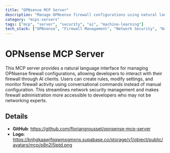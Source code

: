 ```yaml
---
title: "OPNsense MCP Server"
description: "Manage OPNsense firewall configurations using natural language through AI clients like Claude Desktop."
category: "mcps-servers"
tags: ["mcp", "server", "security", "ai", "machine-learning"]
tech_stack: ["OPNsense", "Firewall Management", "Network Security", "Natural Language Processing"]
---
```


# OPNsense MCP Server

This MCP server provides a natural language interface for managing OPNsense firewall configurations, allowing developers to interact with their firewall through AI clients. Users can create rules, modify settings, and monitor firewall activity using conversational commands instead of manual configuration. This streamlines network security management and makes firewall administration more accessible to developers who may not be networking experts.

## Details

- **GitHub**: https://github.com/floriangrousset/opnsense-mcp-server
- **Logo**: https://knhgkaawjfqqwmsgmxns.supabase.co/storage/v1/object/public/avatars/mcp/p8n2i5iptd.png
